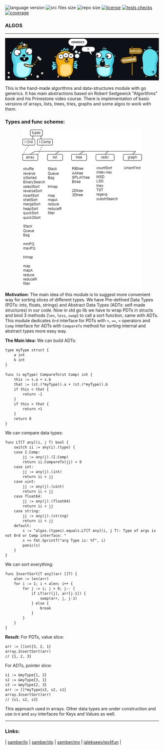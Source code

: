 <p align="left">
	<img src="https://img.shields.io/github/go-mod/go-version/kselnaag/algos?style=plastic" title="language version" alt="language version">
	<img src="https://img.shields.io/github/languages/code-size/kselnaag/algos?style=plastic" title="src files size" alt="src files size">
	<img src="https://img.shields.io/github/repo-size/kselnaag/algos?style=plastic" title="repo size" alt="repo size">
	<a href="https://github.com/kselnaag/algos/blob/master/LICENSE" title="LICENSE"><img src="https://img.shields.io/github/license/kselnaag/algos?style=plastic" alt="license"></a>
	<a href="https://github.com/kselnaag/algos/actions" title="Workflows"><img src="https://img.shields.io/github/workflow/status/kselnaag/algos/algoscommit/master?style=plastic" alt="tests checks"></a>
	<a href="https://kselnaag.github.io/algos" title="coverage"><img src="https://img.shields.io/badge/GHpages-coverage-blueviolet?style=plastic" alt="coverage"></a>
</p>

### **ALGOS**
----

<p align="center">
  <img src="https://raw.githubusercontent.com/kselnaag/algos/master/pics/myGophers.jpg" title="#DIY #GENERICS #ERRORS" alt="#DIY #GENERICS #ERRORS"/>
</p>

This is the hand-made algorithms and data-structures module with go generics. It has main abstractions based on Robert Sedgewick "Algorithms" book and his Prinestone video course. There is implementation of basic versions of arrays, lists, trees, tries, graphs and some algos to work with them.

### **Types and func scheme:**
<p align="center">
  <img src="https://raw.githubusercontent.com/kselnaag/algos/master/pics/algos.png" title="Types and func scheme" alt="Types and func scheme"/>
</p>

**Motivation:**
The main idea of this module is to suggest more convenient way for sorting slices of different types. We have Pre-defined Data Types (PDTs: ints, floats, strings) and Abstract Data Types (ADTs: self-made structures) in our code. Now in std go lib we have to wrap PDTs in structs and bind 3 methods (`len`, `less`, `swap`) to call a sort function, same with ADTs. This module dedicates `Ord` interface for PDTs with `>`, `==`, `<` operators and `Comp` interface for ADTs with `CompareTo` method for sorting internal and abstract types more easy way.

**The Main Idea:**
We can build ADTs:
```
type myType struct {
	a int
	b int
}

func (s myType) CompareTo(st Comp) int {
	this := s.a + s.b
	that := (st.(*myType)).a + (st.(*myType)).b
	if this < that {
		return -1
	}
	if this > that {
		return +1
	}
	return 0
}
```

We can compare data types:
```
func LT[T any](i, j T) bool {
	switch ii := any(i).(type) {
	case I.Comp:
		jj := any(j).(I.Comp)
		return ii.CompareTo(jj) < 0
	case int:
		jj := any(j).(int)
		return ii < jj
	case uint:
		jj := any(j).(uint)
		return ii < jj
	case float64:
		jj := any(j).(float64)
		return ii < jj
	case string:
		jj := any(j).(string)
		return ii < jj
	default:
		s := "algos.(types).equals.LT[T any](i, j T): Type of args is not Ord or Comp interface: "
		s += fmt.Sprintf("arg Type is: %T", i)
		panic(s)
	}
}
```

We can sort everything:
```
func InsertSort[T any](arr []T) {
	alen := len(arr)
	for i := 1; i < alen; i++ {
		for j := i; j > 0; j-- {
			if LT(arr[j], arr[j-1]) {
				swap(arr, j, j-1)
			} else {
				break
			}
		}
	}
}
```

**Result:**
For PDTs, value slice:
```
arr := []int{3, 2, 1}
array.InsertSort(arr)
// {1, 2, 3}
```

For ADTs, pointer slice:
```
s1 := &myType{1, 2}
s2 := &myType{3, 1}
s3 := &myType{2, 3}
arr := []*myType{s3, s2, s1}
array.InsertSort(arr)
// {s1, s2, s3}
```

This approach used in arrays. Other data types are under construction and use `Ord` and `any` interfaces for Keys and Values as well.

----

### **Links**: 
| [samber/lo](https://github.com/samber/lo "Lodash-style Go library") | [samber/do](https://github.com/samber/do "Dependency injection toolkit based on Go 1.18+ generics") | [samber/mo](https://github.com/samber/mo "Monads based on Go 1.18+ generics") | [ialekseev/go4fun](https://github.com/ialekseev/go4fun "Functional primitives and patterns in go") |




